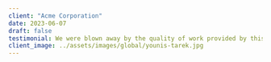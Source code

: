 ```yaml
---
client: "Acme Corporation"
date: 2023-06-07
draft: false
testimonial: We were blown away by the quality of work provided by this team. They were professional, knowledgeable, and delivered results beyond our expectations. We highly recommend them to anyone in need of their services.
client_image: ../assets/images/global/younis-tarek.jpg
---
```

